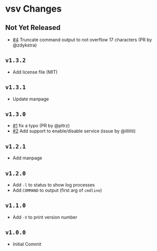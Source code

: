 vsv Changes
===========

Not Yet Released
----------------

- [#4](https://github.com/bahamas10/vsv/pull/4) Truncate command output to not overflow 17 characters (PR by @zdykstra)

`v1.3.2`
--------

- Add license file (MIT)

`v1.3.1`
--------

- Update manpage

`v1.3.0`
--------

- [#1](https://github.com/bahamas10/vsv/pull/1) fix a typo (PR by @pltrz)
- [#2](https://github.com/bahamas10/vsv/pull/2) Add support to enable/disable service (issue by @illiliti)

`v1.2.1`
--------

- Add manpage

`v1.2.0`
--------

- Add `-l` to status to show log processes
- Add `COMMAND` to output (first arg of `cmdline`)

`v1.1.0`
--------

- Add `-V` to print version number

`v1.0.0`
--------

- Initial Commit
